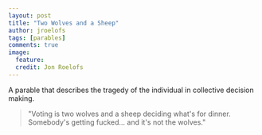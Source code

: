 ```yaml
---
layout: post
title: "Two Wolves and a Sheep"
author: jroelofs
tags: [parables]
comments: true
image:
  feature:
  credit: Jon Roelofs
---
```


A parable that describes the tragedy of the individual in collective decision making.

> "Voting is two wolves and a sheep deciding what's for dinner. Somebody's getting fucked... and it's not the wolves."
